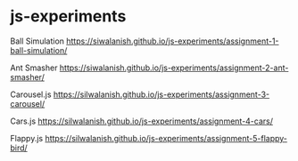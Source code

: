 # js-experiments

Ball Simulation
https://siwalanish.github.io/js-experiments/assignment-1-ball-simulation/

Ant Smasher
https://siwalanish.github.io/js-experiments/assignment-2-ant-smasher/

Carousel.js
https://silwalanish.github.io/js-experiments/assignment-3-carousel/

Cars.js
https://silwalanish.github.io/js-experiments/assignment-4-cars/

Flappy.js
https://silwalanish.github.io/js-experiments/assignment-5-flappy-bird/
